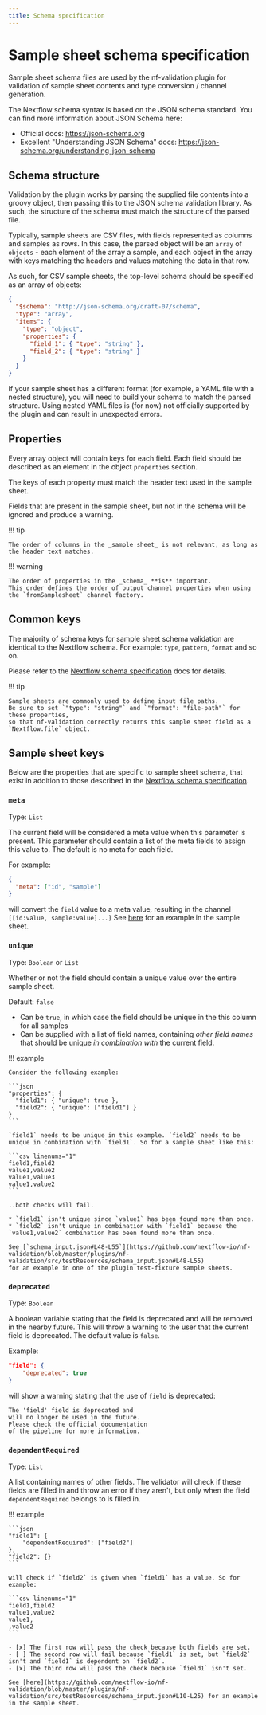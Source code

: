 ```yaml
---
title: Schema specification
---
```


# Sample sheet schema specification

Sample sheet schema files are used by the nf-validation plugin for validation of sample sheet contents and type conversion / channel generation.

The Nextflow schema syntax is based on the JSON schema standard.
You can find more information about JSON Schema here:

- Official docs: <https://json-schema.org>
- Excellent "Understanding JSON Schema" docs: <https://json-schema.org/understanding-json-schema>

## Schema structure

Validation by the plugin works by parsing the supplied file contents into a groovy object,
then passing this to the JSON schema validation library.
As such, the structure of the schema must match the structure of the parsed file.

Typically, sample sheets are CSV files, with fields represented as columns and samples as rows.
In this case, the parsed object will be an `array` of `objects` - each element of the array a sample,
and each object in the array with keys matching the headers and values matching the data in that row.

As such, for CSV sample sheets, the top-level schema should be specified as an array of objects:

```json
{
  "$schema": "http://json-schema.org/draft-07/schema",
  "type": "array",
  "items": {
    "type": "object",
    "properties": {
      "field_1": { "type": "string" },
      "field_2": { "type": "string" }
    }
  }
}
```

If your sample sheet has a different format (for example, a YAML file with a nested structure),
you will need to build your schema to match the parsed structure. Using nested YAML files is (for now) not officially supported by the plugin and can result in unexpected errors.

## Properties

Every array object will contain keys for each field.
Each field should be described as an element in the object `properties` section.

The keys of each property must match the header text used in the sample sheet.

Fields that are present in the sample sheet, but not in the schema will be ignored and produce a warning.

!!! tip

    The order of columns in the _sample sheet_ is not relevant, as long as the header text matches.

!!! warning

    The order of properties in the _schema_ **is** important.
    This order defines the order of output channel properties when using the `fromSamplesheet` channel factory.

## Common keys

The majority of schema keys for sample sheet schema validation are identical to the Nextflow schema.
For example: `type`, `pattern`, `format` and so on.

Please refer to the [Nextflow schema specification](../nextflow_schema/schema_specification.md) docs for details.

!!! tip

    Sample sheets are commonly used to define input file paths.
    Be sure to set `"type": "string"` and `"format": "file-path"` for these properties,
    so that nf-validation correctly returns this sample sheet field as a `Nextflow.file` object.

## Sample sheet keys

Below are the properties that are specific to sample sheet schema, that exist in addition to those described
in the [Nextflow schema specification](../nextflow_schema/schema_specification.md).

### `meta`

Type: `List`

The current field will be considered a meta value when this parameter is present. This parameter should contain a list of the meta fields to assign this value to. The default is no meta for each field.

For example:

```json
{
  "meta": ["id", "sample"]
}
```

will convert the `field` value to a meta value, resulting in the channel `[[id:value, sample:value]...]`
See [here](https://github.com/nextflow-io/nf-validation/blob/master/plugins/nf-validation/src/testResources/schema_input.json#L10-L25) for an example in the sample sheet.

### `unique`

Type: `Boolean` or `List`

Whether or not the field should contain a unique value over the entire sample sheet.

Default: `false`

- Can be `true`, in which case the field should be unique in the this column for all samples
- Can be supplied with a list of field names, containing _other field names_ that should be unique _in combination with_ the current field.

!!! example

    Consider the following example:

    ```json
    "properties": {
      "field1": { "unique": true },
      "field2": { "unique": ["field1"] }
    }
    ```

    `field1` needs to be unique in this example. `field2` needs to be unique in combination with `field1`. So for a sample sheet like this:

    ```csv linenums="1"
    field1,field2
    value1,value2
    value1,value3
    value1,value2
    ```

    ..both checks will fail.

    * `field1` isn't unique since `value1` has been found more than once.
    * `field2` isn't unique in combination with `field1` because the `value1,value2` combination has been found more than once.

    See [`schema_input.json#L48-L55`](https://github.com/nextflow-io/nf-validation/blob/master/plugins/nf-validation/src/testResources/schema_input.json#L48-L55)
    for an example in one of the plugin test-fixture sample sheets.

### `deprecated`

Type: `Boolean`

A boolean variable stating that the field is deprecated and will be removed in the nearby future. This will throw a warning to the user that the current field is deprecated. The default value is `false`.

Example:

```json
"field": {
    "deprecated": true
}
```

will show a warning stating that the use of `field` is deprecated:

```console
The 'field' field is deprecated and
will no longer be used in the future.
Please check the official documentation
of the pipeline for more information.
```

### `dependentRequired`

Type: `List`

A list containing names of other fields. The validator will check if these fields are filled in and throw an error if they aren't, but only when the field `dependentRequired` belongs to is filled in.

!!! example

    ```json
    "field1": {
        "dependentRequired": ["field2"]
    },
    "field2": {}
    ```

    will check if `field2` is given when `field1` has a value. So for example:

    ```csv linenums="1"
    field1,field2
    value1,value2
    value1,
    ,value2
    ```

    - [x] The first row will pass the check because both fields are set.
    - [ ] The second row will fail because `field1` is set, but `field2` isn't and `field1` is dependent on `field2`.
    - [x] The third row will pass the check because `field1` isn't set.

    See [here](https://github.com/nextflow-io/nf-validation/blob/master/plugins/nf-validation/src/testResources/schema_input.json#L10-L25) for an example in the sample sheet.
